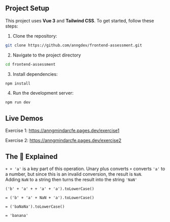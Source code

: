 Project Setup
---
This project uses **Vue 3** and **Tailwind CSS**. To get started, follow these steps:
1. Clone the repository:
```bash
git clone https://github.com/anngdev/frontend-assessment.git
```
2. Navigate to the project directory
```bash
cd frontend-assessment
```
3. Install dependencies:
```bash
npm install
```
4. Run the development server:
```bash
npm run dev
```

Live Demos
---
Exercise 1: https://anngmindarcfe.pages.dev/exercise1

Exercise 2: https://anngmindarcfe.pages.dev/exercise2


The 🍌 Explained
---
`+ + 'a'` is a key part of this operation. Unary plus converts `+` converts `'a'` to a number, but since this is an invalid conversion, the result is `NaN`. Adding `NaN` to a string then turns the result into the string `'NaN'`

`('b' + 'a' + + 'a' + 'a').toLowerCase()`

`= ('b' + 'a' + NaN + 'a').toLowerCase()`

`= ('baNaNa').toLowerCase()`

`= 'banana'`